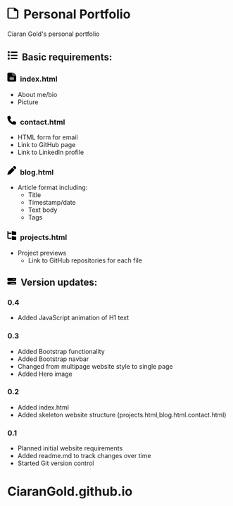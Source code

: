# <img src="images/file-regular.svg" width="25" height="25" style="margin-right: 5px;">  Personal Portfolio

Ciaran Gold's personal portfolio 

## <img src="images/list-solid.svg" width="23" height="23" style="margin-right: 5px;"> Basic requirements:



### <img src="images/file-lines-solid.svg" width="20" height="20" style="margin-right: 5px;"> index.html
        
- About me/bio
- Picture

### <img src="images/phone-solid.svg" width="20" height="20" style="margin-right: 5px;">  contact.html
- HTML form for email 
- Link to GitHub page
- Link to LinkedIn profile

### <img src="images/pen-solid.svg" width="20" height="20" style="margin-right: 5px;"> blog.html
- Article format including:
    - Title
    - Timestamp/date
    - Text body
    - Tags
    
### <img src="images/folder-tree-solid.svg" width="20" height="20" style="margin-right: 5px;"> projects.html
- Project previews
    - Link to GitHub repositories for each file
        
## <img src="images/bars-progress-solid.svg" width="20" height="20" style="margin-right: 5px;"> Version updates:

### 0.4

- Added JavaScript animation of H1 text

### 0.3

- Added Bootstrap functionality
- Added Bootstrap navbar
- Changed from multipage website style to single page
- Added Hero image

### 0.2

- Added index.html
- Added skeleton website structure (projects.html,blog.html.contact.html)

### 0.1

- Planned initial website requirements
- Added readme.md to track changes over time
- Started Git version control


# CiaranGold.github.io
